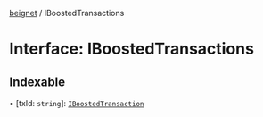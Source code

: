 [beignet](../README.md) / IBoostedTransactions

# Interface: IBoostedTransactions

## Indexable

▪ [txId: `string`]: [`IBoostedTransaction`](IBoostedTransaction.md)
